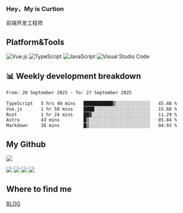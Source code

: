 ### Hey，My is Curtion
前端开发工程师
## Platform&Tools

![Vue.js](https://img.shields.io/badge/-Vue.js-4FC08D?style=flat-square&logo=Vue.js&logoColor=white)
![TypeScript](https://img.shields.io/badge/-TypeScript-007ACC?style=flat-square&logo=typescript&logoColor=white)
![JavaScript](https://img.shields.io/badge/-JavaScript-F7DF1E?style=flat-square&logo=javascript&logoColor=black)
![Visual Studio Code](https://img.shields.io/badge/-VSCode-007ACC?style=flat-square&logo=Visual-Studio-Code&logoColor=white)

## 📊 Weekly development breakdown

<!--START_SECTION:waka-->

```txt
From: 20 September 2025 - To: 27 September 2025

TypeScript   5 hrs 40 mins   ███████████▒░░░░░░░░░░░░░   45.48 %
Vue.js       1 hr 58 mins    ████░░░░░░░░░░░░░░░░░░░░░   15.88 %
Rust         1 hr 24 mins    ██▓░░░░░░░░░░░░░░░░░░░░░░   11.29 %
Astro        43 mins         █▒░░░░░░░░░░░░░░░░░░░░░░░   05.84 %
Markdown     36 mins         █▒░░░░░░░░░░░░░░░░░░░░░░░   04.93 %
```

<!--END_SECTION:waka-->

## My Github

![](http://github-profile-summary-cards.vercel.app/api/cards/profile-details?username=curtion&theme=nord_bright)

![](http://github-profile-summary-cards.vercel.app/api/cards/stats?username=curtion&theme=nord_bright)
![](http://github-profile-summary-cards.vercel.app/api/cards/productive-time?username=curtion&theme=nord_bright&utcOffset=8)
![](http://github-profile-summary-cards.vercel.app/api/cards/repos-per-language?username=curtion&theme=nord_bright)
![](http://github-profile-summary-cards.vercel.app/api/cards/most-commit-language?username=curtion&theme=nord_bright)

## Where to find me

[BLOG](https://blog.3gxk.net)
